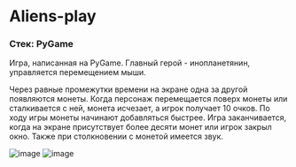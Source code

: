 # Aliens-play
### Стек: PyGame

Игра, написанная на PyGame. Главный герой - инопланетянин, управляется перемещением мыши. 

Через равные промежутки времени на экране одна за другой появляются монеты. Когда персонаж перемещается поверх монеты или сталкивается с ней, монета исчезает, а игрок получает 10 очков. По ходу игры монеты начинают добавляться быстрее. Игра заканчивается, когда на экране присутствует более десяти монет или игрок закрыл окно. Также при столкновении с монетой имеется звук.

![image](https://github.com/Irina-Smol/Aliens-play/assets/112115002/186a9722-7bb4-4d29-a18f-794079562961) 
![image](https://github.com/Irina-Smol/Aliens-play/assets/112115002/bf94691b-0335-4009-acd5-61b35b594496)


